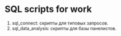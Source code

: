 # SQL scripts for work
 
1. sql_connect: скрипты для типовых запросов.
2. sql_data_analysis: скрипты для базы панелистов.